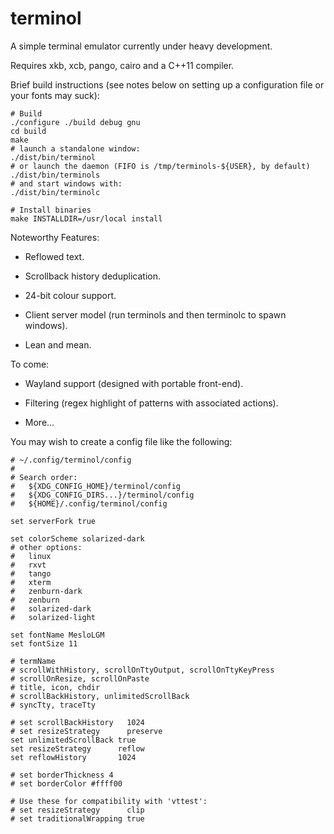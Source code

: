 terminol
========

A simple terminal emulator currently under heavy development.

Requires xkb, xcb, pango, cairo and a C++11 compiler.

Brief build instructions (see notes below on setting up a configuration file
or your fonts may suck):

    # Build
    ./configure ./build debug gnu
    cd build
    make
    # launch a standalone window:
    ./dist/bin/terminol
    # or launch the daemon (FIFO is /tmp/terminols-${USER}, by default)
    ./dist/bin/terminols
    # and start windows with:
    ./dist/bin/terminolc

    # Install binaries
    make INSTALLDIR=/usr/local install

Noteworthy Features:

 - Reflowed text.

 - Scrollback history deduplication.

 - 24-bit colour support.

 - Client server model (run terminols and then terminolc to spawn windows).

 - Lean and mean.

To come:

 - Wayland support (designed with portable front-end).

 - Filtering (regex highlight of patterns with associated actions).

 - More...

You may wish to create a config file like the following:

    # ~/.config/terminol/config
    #
    # Search order:
    #   ${XDG_CONFIG_HOME}/terminol/config
    #   ${XDG_CONFIG_DIRS...}/terminol/config
    #   ${HOME}/.config/terminol/config
    
    set serverFork true
    
    set colorScheme solarized-dark
    # other options:
    #   linux
    #   rxvt
    #   tango
    #   xterm
    #   zenburn-dark
    #   zenburn
    #   solarized-dark
    #   solarized-light

    set fontName MesloLGM
    set fontSize 11
    
    # termName
    # scrollWithHistory, scrollOnTtyOutput, scrollOnTtyKeyPress
    # scrollOnResize, scrollOnPaste
    # title, icon, chdir
    # scrollBackHistory, unlimitedScrollBack
    # syncTty, traceTty
    
    # set scrollBackHistory   1024
    # set resizeStrategy      preserve
    set unlimitedScrollBack true
    set resizeStrategy      reflow
    set reflowHistory       1024
    
    # set borderThickness 4
    # set borderColor #ffff00
    
    # Use these for compatibility with 'vttest':
    # set resizeStrategy      clip
    # set traditionalWrapping true

